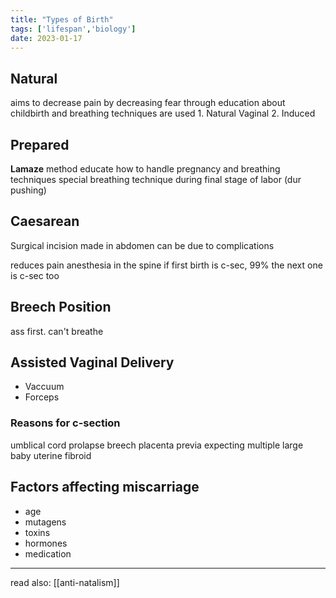 ```yaml
---
title: "Types of Birth"
tags: ['lifespan','biology']
date: 2023-01-17
---
```


## Natural 
aims to decrease pain by decreasing fear through education about childbirth and breathing techniques are used
	1. Natural Vaginal 
	2. Induced 

## Prepared
**Lamaze** method
educate how to handle pregnancy and breathing techniques
special breathing technique during final stage of labor (dur pushing)

## Caesarean 
Surgical 
incision made in abdomen
can be due to complications

reduces pain 
anesthesia in the spine
if first birth is c-sec, 99% the next one is c-sec too
## Breech Position
ass first. can't breathe

## Assisted Vaginal Delivery
- Vaccuum 
- Forceps

### Reasons for c-section
umblical cord prolapse
breech
placenta previa 
expecting multiple
large baby
uterine fibroid 

## Factors affecting miscarriage
- age
- mutagens
- toxins
- hormones
- medication
---
read also: [[anti-natalism]]
